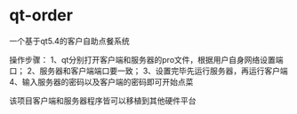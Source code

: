 # qt-order
一个基于qt5.4的客户自助点餐系统


操作步骤：
1、qt分别打开客户端和服务器的pro文件，根据用户自身网络设置端口；
2、服务器和客户端端口要一致；
3、设置完毕先运行服务器，再运行客户端
4、输入服务器的密码以及客户端的密码即可开始点菜

该项目客户端和服务器程序皆可以移植到其他硬件平台
